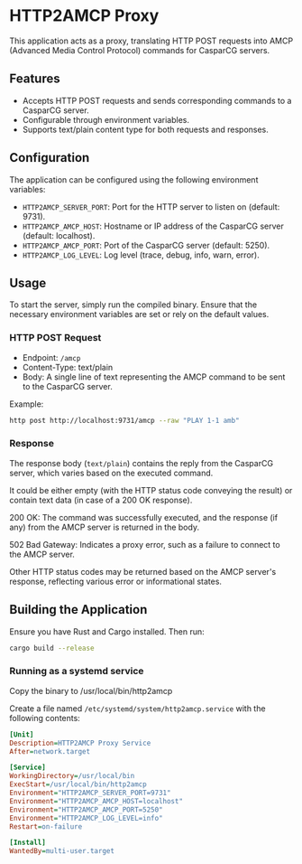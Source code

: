 # HTTP2AMCP Proxy

This application acts as a proxy, translating HTTP POST requests 
into AMCP (Advanced Media Control Protocol) commands for CasparCG servers.

## Features

- Accepts HTTP POST requests and sends corresponding commands to a CasparCG server.
- Configurable through environment variables.
- Supports text/plain content type for both requests and responses.

## Configuration

The application can be configured using the following environment variables:

- `HTTP2AMCP_SERVER_PORT`: Port for the HTTP server to listen on (default: 9731).
- `HTTP2AMCP_AMCP_HOST`: Hostname or IP address of the CasparCG server (default: localhost).
- `HTTP2AMCP_AMCP_PORT`: Port of the CasparCG server (default: 5250).
- `HTTP2AMCP_LOG_LEVEL`: Log level (trace, debug, info, warn, error).

## Usage

To start the server, simply run the compiled binary. 
Ensure that the necessary environment variables are set or rely on the default values.


### HTTP POST Request

- Endpoint: `/amcp`
- Content-Type: text/plain
- Body: A single line of text representing the AMCP command to be sent to the CasparCG server.

Example:

```bash
http post http://localhost:9731/amcp --raw "PLAY 1-1 amb"
```

### Response

The response body (`text/plain`) contains the reply from the CasparCG server, which varies based on the executed command. 

It could be either empty (with the HTTP status code conveying the result) or contain text data (in case of a 200 OK response).

200 OK: The command was successfully executed, and the response (if any) from the AMCP server is returned in the body.

502 Bad Gateway: Indicates a proxy error, such as a failure to connect to the AMCP server.

Other HTTP status codes may be returned based on the AMCP server's response, reflecting various error or informational states.

## Building the Application

Ensure you have Rust and Cargo installed. Then run:

```bash
cargo build --release
```

### Running as a systemd service

Copy the binary to /usr/local/bin/http2amcp

Create a file named `/etc/systemd/system/http2amcp.service` with the following contents:

```ini
[Unit]
Description=HTTP2AMCP Proxy Service
After=network.target

[Service]
WorkingDirectory=/usr/local/bin
ExecStart=/usr/local/bin/http2amcp
Environment="HTTP2AMCP_SERVER_PORT=9731"
Environment="HTTP2AMCP_AMCP_HOST=localhost"
Environment="HTTP2AMCP_AMCP_PORT=5250"
Environment="HTTP2AMCP_LOG_LEVEL=info"
Restart=on-failure

[Install]
WantedBy=multi-user.target
```

